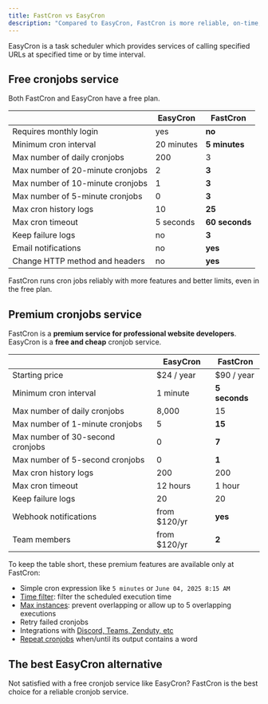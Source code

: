 ```yaml
---
title: FastCron vs EasyCron
description: "Compared to EasyCron, FastCron is more reliable, on-time, with more features for your cronjobs."
---
```


EasyCron is a task scheduler which provides services of calling specified URLs at specified time or by time interval.

## Free cronjobs service

Both FastCron and EasyCron have a free plan.

|                                  | EasyCron   | **FastCron**   |
| -------------------------------- | ---------- | -------------- |
| Requires monthly login           | yes        | **no**         |
| Minimum cron interval            | 20 minutes | **5 minutes**  |
| Max number of daily cronjobs     | 200        | 3              |
| Max number of 20-minute cronjobs | 2          | **3**          |
| Max number of 10-minute cronjobs | 1          | **3**          |
| Max number of 5-minute cronjobs  | 0          | **3**          |
| Max cron history logs            | 10         | **25**         |
| Max cron timeout                 | 5 seconds  | **60 seconds** |
| Keep failure logs                | no         | **3**          |
| Email notifications              | no         | **yes**        |
| Change HTTP method and headers   | no         | **yes**        |

FastCron runs cron jobs reliably with more features and better limits, even in the free plan.

## Premium cronjobs service

FastCron is a **premium service for professional website developers**.
EasyCron is a **free and cheap** cronjob service.

|                                  | EasyCron     | **FastCron**  |
| -------------------------------- | ------------ | ------------- |
| Starting price                   | $24 / year   | $90 / year    |
| Minimum cron interval            | 1 minute     | **5 seconds** |
| Max number of daily cronjobs     | 8,000        | 15            |
| Max number of 1-minute cronjobs  | 5            | **15**         |
| Max number of 30-second cronjobs | 0            | **7**         |
| Max number of 5-second cronjobs  | 0            | **1**         |
| Max cron history logs            | 200          | 200           |
| Max cron timeout                 | 12 hours     | 1 hour        |
| Keep failure logs                | 20           | 20            |
| Webhook notifications            | from $120/yr | **yes**       |
| Team members                     | from $120/yr | **2**         |

To keep the table short, these premium features are available only at FastCron:

- Simple cron expression like `5 minutes` or `June 04, 2025 8:15 AM`
- [Time filter](/blog/time-filter): filter the scheduled execution time
- [Max instances](/blog/max-instances): prevent overlapping or allow up to 5 overlapping executions
- Retry failed cronjobs
- Integrations with [Discord, Teams, Zenduty, etc](/integrations)
- [Repeat cronjobs](/blog/repeat-cronjob) when/until its output contains a word

## The best EasyCron alternative

Not satisfied with a free cronjob service like EasyCron? FastCron is the best choice for a reliable cronjob service.
